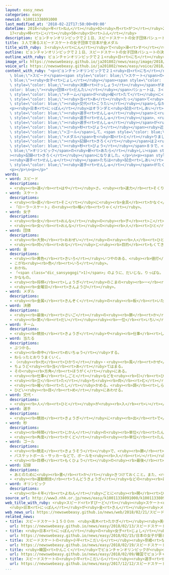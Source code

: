 ```yaml
---
layout: easy_news
categories: easy
newsid: k10011338091000
last_modified_at: '2018-02-22T17:50:00+09:00'
datetime: 2018<ruby>年<rt>ねん</rt></ruby>02<ruby>月<rt>がつ</rt></ruby>22<ruby>日<rt>にち</rt></ruby>
  17<ruby>時<rt>じ</rt></ruby>50<ruby>分<rt>ふん</rt></ruby>
description: ピョンチャンオリンピックで２１日、スピードスケートの女子団体パシュートの決勝がありました。
title: ３人で滑るスピードスケートの女子団体で日本が金メダル
title_with_ruby: ３<ruby>人<rt>にん</rt></ruby>で<ruby>滑<rt>すべ</rt></ruby>るスピードスケートの<ruby>女子<rt>じょし</rt></ruby><ruby>団体<rt>だんたい</rt></ruby>で<ruby>日本<rt>にっぽん</rt></ruby>が<ruby>金<rt>きん</rt></ruby>メダル
outline: ピョンチャンオリンピックで２１日、スピードスケートの女子団体パシュートの決勝がありました。
outline_with_ruby: ピョンチャンオリンピックで２１<ruby>日<rt>にち</rt></ruby>、スピードスケートの<ruby>女子<rt>じょし</rt></ruby><ruby>団体<rt>だんたい</rt></ruby>パシュートの<ruby>決勝<rt>けっしょう</rt></ruby>がありました。
image_url: https://newswebeasy.github.io/ja201802/news/easy/image/2018/02/22/k10011338091000.jpg
voice_url: https://newswebeasy.github.io/ja201802/news/easy/voice/2018/02/22/k10011338091000.mp3
content_with_ruby: "<p>ピョンチャンオリンピックで２１<ruby>日<rt>にち</rt></ruby>、<span style=\"color:\
  \ blue;\">スピード</span><span style=\"color: blue;\">スケート</span>の<span style=\"color:\
  \ blue;\"><ruby>女子<rt>じょし</rt></ruby></span><span style=\"color: blue;\"><ruby>団体<rt>だんたい</rt></ruby></span>パシュートの<span\
  \ style=\"color: blue;\"><ruby>決勝<rt>けっしょう</rt></ruby></span>がありました。<span style=\"\
  color: blue;\"><ruby>団体<rt>だんたい</rt></ruby></span>パシュートは、３<ruby>人<rt>にん</rt></ruby>の<span\
  \ style=\"color: blue;\">チーム</span>が<ruby>縦<rt>たて</rt></ruby>に<ruby>並<rt>なら</rt></ruby>んで<ruby>滑<rt>すべ</rt></ruby>ります。いちばん<ruby>前<rt>まえ</rt></ruby>は<ruby>強<rt>つよ</rt></ruby>い<ruby>風<rt>かぜ</rt></ruby>が<span\
  \ style=\"color: blue;\"><ruby>当<rt>あ</rt></ruby>たっ</span>て<ruby>疲<rt>つか</rt></ruby>れるため、<span\
  \ style=\"color: blue;\"><ruby>交代<rt>こうたい</rt></ruby></span>しながら<ruby>滑<rt>すべ</rt></ruby>ります。</p>\n\
  <p><ruby>日本<rt>にっぽん</rt></ruby>はオランダと<ruby>試合<rt>しあい</rt></ruby>をして、<ruby>高木<rt>たかぎ</rt></ruby><ruby>美帆<rt>みほ</rt></ruby><span\
  \ style=\"color: blue;\"><ruby>選手<rt>せんしゅ</rt></ruby></span>と<ruby>姉<rt>あね</rt></ruby>の<ruby>高木<rt>たかぎ</rt></ruby><ruby>菜那<rt>なな</rt></ruby><span\
  \ style=\"color: blue;\"><ruby>選手<rt>せんしゅ</rt></ruby></span>、<ruby>佐藤<rt>さとう</rt></ruby><ruby>綾乃<rt>あやの</rt></ruby><span\
  \ style=\"color: blue;\"><ruby>選手<rt>せんしゅ</rt></ruby></span>が<ruby>出<rt>で</rt></ruby>ました。<ruby>途中<rt>とちゅう</rt></ruby>でオランダのほうがはやくなりましたが、<ruby>最後<rt>さいご</rt></ruby>に<ruby>日本<rt>にっぽん</rt></ruby>がオランダより２<span\
  \ style=\"color: blue;\"><ruby>秒<rt>びょう</rt></ruby></span><ruby>近<rt>ちか</rt></ruby>くはやく<span\
  \ style=\"color: blue;\">ゴール</span>して、<span style=\"color: blue;\"><ruby>金<rt>きん</rt></ruby></span><span\
  \ style=\"color: blue;\">メダル</span>を<ruby>取<rt>と</rt></ruby>りました。<ruby>日本<rt>にっぽん</rt></ruby>の<span\
  \ style=\"color: blue;\"><ruby>記録<rt>きろく</rt></ruby></span>は２<ruby>分<rt>ふん</rt></ruby>５３<span\
  \ style=\"color: blue;\"><ruby>秒<rt>びょう</rt></ruby></span>８９で、<span style=\"color:\
  \ blue;\">オリンピック</span>の<ruby>新<rt>あたら</rt></ruby>しい<span style=\"color: blue;\"\
  ><ruby>記録<rt>きろく</rt></ruby></span>になりました。</p>\n<p><span style=\"color: blue;\"\
  ><ruby>選手<rt>せんしゅ</rt></ruby></span>たちは<ruby>試合<rt>しあい</rt></ruby>のあと、「みんなの<ruby>力<rt>ちから</rt></ruby>を１つにすれば、<ruby>強<rt>つよ</rt></ruby>い<span\
  \ style=\"color: blue;\"><ruby>選手<rt>せんしゅ</rt></ruby></span>がたくさんいる<ruby>国<rt>くに</rt></ruby>にも<ruby>勝<rt>か</rt></ruby>つことができます」と<ruby>話<rt>はな</rt></ruby>しました。</p>\n\
  <p></p>\n<p></p>"
words:
- word: スピード
  descriptions:
  - <ruby><rb>速</rb><rt>はや</rt></ruby>さ。<ruby><rb>速力</rb><rt>そくりょく</rt></ruby>。
- word: スケート
  descriptions:
  - <ruby><rb>底</rb><rt>そこ</rt></ruby>に<ruby><rb>金具</rb><rt>かなぐ</rt></ruby>の<ruby><rb>刃</rb><rt>は</rt></ruby>がついているくつをはいて、<ruby><rb>氷</rb><rt>こおり</rt></ruby>の<ruby><rb>上</rb><rt>うえ</rt></ruby>をすべるスポーツ。アイススケート。また、そのためのくつ。
  - 「ローラースケート」の<ruby><rb>略</rb><rt>りゃく</rt></ruby>。
- word: 女子
  descriptions:
  - <ruby><rb>女</rb><rt>おんな</rt></ruby>の<ruby><rb>子</rb><rt>こ</rt></ruby>。
  - <ruby><rb>女</rb><rt>おんな</rt></ruby>の<ruby><rb>人</rb><rt>ひと</rt></ruby>。<ruby><rb>女性</rb><rt>じょせい</rt></ruby>。
- word: 団体
  descriptions:
  - <ruby><rb>大勢</rb><rt>おおぜい</rt></ruby>の<ruby><rb>人</rb><rt>ひと</rt></ruby>の<ruby><rb>集</rb><rt>あつ</rt></ruby>まり。
  - <ruby><rb>同</rb><rt>おな</rt></ruby>じ<ruby><rb>目的</rb><rt>もくてき</rt></ruby>を<ruby><rb>持</rb><rt>も</rt></ruby>った<ruby><rb>人々</rb><rt>ひとびと</rt></ruby>の<ruby><rb>集</rb><rt>あつ</rt></ruby>まり。
- word: 金
  descriptions:
  - <ruby><rb>黄色</rb><rt>きいろ</rt></ruby>いつやのある、<ruby><rb>値打</rb><rt>ねう</rt></ruby>ちの<ruby><rb>高</rb><rt>たか</rt></ruby>い<ruby><rb>金属</rb><rt>きんぞく</rt></ruby>。こがね。
  - こがね<ruby><rb>色</rb><rt>いろ</rt></ruby>。
  - おかね。
  - 「<span class="dic_sansyogogi">1)</span>」のように、だいじな。りっぱな。
  - かなもの。
  - <ruby><rb>将棋</rb><rt>しょうぎ</rt></ruby>のこまの<ruby><rb>一</rb><rt>ひと</rt></ruby>つ。
  - <ruby><rb>金曜日</rb><rt>きんようび</rt></ruby>。
- word: メダル
  descriptions:
  - <ruby><rb>金属</rb><rt>きんぞく</rt></ruby>の<ruby><rb>板</rb><rt>いた</rt></ruby>に、<ruby><rb>絵</rb><rt>え</rt></ruby>や<ruby><rb>文字</rb><rt>もじ</rt></ruby>などをうきぼりにしたもの。<ruby><rb>記念品</rb><rt>きねんひん</rt></ruby>や<ruby><rb>賞品</rb><rt>しょうひん</rt></ruby>などにする。
- word: 決勝
  descriptions:
  - <ruby><rb>最後</rb><rt>さいご</rt></ruby>の<ruby><rb>勝</rb><rt>か</rt></ruby>ち<ruby><rb>負</rb><rt>ま</rt></ruby>けを<ruby><rb>決</rb><rt>き</rt></ruby>めること。
  - <ruby><rb>第</rb><rt>だい</rt></ruby><ruby><rb>一位</rb><rt>いちい</rt></ruby>のものを<ruby><rb>決</rb><rt>き</rt></ruby>めること。
- word: チーム
  descriptions:
  - <ruby><rb>競技</rb><rt>きょうぎ</rt></ruby>や<ruby><rb>仕事</rb><rt>しごと</rt></ruby>をするときの、<ruby><rb>組</rb><rt>くみ</rt></ruby>や<ruby><rb>団体</rb><rt>だんたい</rt></ruby>。
- word: 当たる
  descriptions:
  - ぶつかる。
  - <ruby><rb>命中</rb><rt>めいちゅう</rt></ruby>する。
  - ねらったとおりうまくいく。
  - （<ruby><rb>光</rb><rt>ひかり</rt></ruby>・<ruby><rb>風</rb><rt>かぜ</rt></ruby>などを）<ruby><rb>受</rb><rt>う</rt></ruby>けるようにする。
  - ちょうど<ruby><rb>当</rb><rt>あ</rt></ruby>てはまる。
  - その<ruby><rb>方角</rb><rt>ほうがく</rt></ruby>にある。
  - <ruby><rb>仕事</rb><rt>しごと</rt></ruby>などを<ruby><rb>引</rb><rt>ひ</rt></ruby>き<ruby><rb>受</rb><rt>う</rt></ruby>ける。
  - <ruby><rb>立</rb><rt>た</rt></ruby>ち<ruby><rb>向</rb><rt>む</rt></ruby>かう。
  - <ruby><rb>確</rb><rt>たし</rt></ruby>かめる。<ruby><rb>調</rb><rt>しら</rt></ruby>べる。
  - ひどい<ruby><rb>目</rb><rt>め</rt></ruby>にあわせる。
- word: 交代・
  descriptions:
  - <ruby><rb>人</rb><rt>ひと</rt></ruby>が<ruby><rb>入</rb><rt>い</rt></ruby>れかわること。かわり<ruby><rb>合</rb><rt>あ</rt></ruby>うこと。
- word: 選手
  descriptions:
  - <ruby><rb>競技</rb><rt>きょうぎ</rt></ruby>に<ruby><rb>出</rb><rt>で</rt></ruby>るために<ruby><rb>選</rb><rt>えら</rt></ruby>ばれた<ruby><rb>人</rb><rt>ひと</rt></ruby>。
- word: 秒
  descriptions:
  - <ruby><rb>時間</rb><rt>じかん</rt></ruby>の<ruby><rb>単位</rb><rt>たんい</rt></ruby>。１<ruby><rb>分</rb><rt>ぷん</rt></ruby>の６０<ruby><rb>分</rb><rt>ぶん</rt></ruby>の１。
  - <ruby><rb>角度</rb><rt>かくど</rt></ruby>の<ruby><rb>単位</rb><rt>たんい</rt></ruby>。１<ruby><rb>分</rb><rt>ぷん</rt></ruby>の６０<ruby><rb>分</rb><rt>ぶん</rt></ruby>の１。
- word: ゴール
  descriptions:
  - <ruby><rb>競走</rb><rt>きょうそう</rt></ruby>で、<ruby><rb>勝</rb><rt>か</rt></ruby>ち<ruby><rb>負</rb><rt>ま</rt></ruby>けを<ruby><rb>決</rb><rt>き</rt></ruby>める<ruby><rb>所</rb><rt>ところ</rt></ruby>。<ruby><rb>決勝点</rb><rt>けっしょうてん</rt></ruby>。
  - バスケットボール・サッカーなどで、ボールを<ruby><rb>入</rb><rt>い</rt></ruby>れると<ruby><rb>点</rb><rt>てん</rt></ruby>になる<ruby><rb>所</rb><rt>ところ</rt></ruby>。また、そこにボールを<ruby><rb>入</rb><rt>い</rt></ruby>れること。
  - <ruby><rb>目標</rb><rt>もくひょう</rt></ruby>の<ruby><rb>最後</rb><rt>さいご</rt></ruby>の<ruby><rb>点</rb><rt>てん</rt></ruby>。
- word: 記録
  descriptions:
  - あとのために<ruby><rb>書</rb><rt>か</rt></ruby>きつけておくこと。また、<ruby><rb>書</rb><rt>か</rt></ruby>きつけたもの。
  - <ruby><rb>運動競技</rb><rt>うんどうきょうぎ</rt></ruby>などの<ruby><rb>最高</rb><rt>さいこう</rt></ruby>の<ruby><rb>成績</rb><rt>せいせき</rt></ruby>。レコード。
- word: オリンピック
  descriptions:
  - <ruby><rb>４年</rb><rt>よねん</rt></ruby>ごとに<ruby><rb>開</rb><rt>ひら</rt></ruby>かれ、<ruby><rb>世界</rb><rt>せかい</rt></ruby>じゅうの<ruby><rb>国々</rb><rt>くにぐに</rt></ruby>から<ruby><rb>選手</rb><rt>せんしゅ</rt></ruby>が<ruby><rb>参加</rb><rt>さんか</rt></ruby>する<ruby><rb>競技大会</rb><rt>きょうぎたいかい</rt></ruby>。<ruby><rb>古代</rb><rt>こだい</rt></ruby>ギリシャのオリンピアで<ruby><rb>開</rb><rt>ひら</rt></ruby>かれた<ruby><rb>古代</rb><rt>こだい</rt></ruby>オリンピックにならって、フランスのクーベルタンの<ruby><rb>力</rb><rt>ちから</rt></ruby>で、１８９６<ruby><rb>年</rb><rt>ねん</rt></ruby>にギリシャのアテネで<ruby><rb>開</rb><rt>ひら</rt></ruby>かれたのが、<ruby><rb>近代</rb><rt>きんだい</rt></ruby>オリンピックの<ruby><rb>始</rb><rt>はじ</rt></ruby>まり。<ruby><rb>五輪</rb><rt>ごりん</rt></ruby>。
source_url: http://www3.nhk.or.jp/news/easy/k10011338091000/k10011338091000.html
web_title_with_ruby: <ruby>スピード<rt>すぴーど</rt></ruby><ruby>スケート<rt>すけーと</rt></ruby><ruby>女子<rt>じょし</rt></ruby><ruby>団体<rt>だんたい</rt></ruby><ruby>パシュート<rt>ぱしゅーと</rt></ruby>
  <ruby>日本<rt>にっぽん</rt></ruby>が<ruby>金<rt>きん</rt></ruby><ruby>メダル<rt>めだる</rt></ruby>
web_news_url: https://newswebeasy.github.io/news/web/2018/02/21/スピードスケート女子団体パシュート-日本が金メダル
related_news:
- title: スピードスケート１５００ｍ　<ruby>高木<rt>たかぎ</rt></ruby><ruby>美帆<rt>みほ</rt></ruby><ruby>選手<rt>せんしゅ</rt></ruby>が<ruby>銀<rt>ぎん</rt></ruby>メダル
  url: https://newswebeasy.github.io/news/easy/2018/02/13/スピードスケート1500m-高木美帆選手が銀メダル
- title: <ruby>日本<rt>にっぽん</rt></ruby>の<ruby>女子<rt>じょし</rt></ruby>が<ruby>銀<rt>ぎん</rt></ruby>と<ruby>銅<rt>どう</rt></ruby>メダル　スピードスケート１０００m
  url: https://newswebeasy.github.io/news/easy/2018/02/15/日本の女子が銀と銅メダル-スピードスケート1000m
- title: スピードスケートの<ruby>小平<rt>こだいら</rt></ruby><ruby>奈緒<rt>なお</rt></ruby><ruby>選手<rt>せんしゅ</rt></ruby>が<ruby>金<rt>きん</rt></ruby>メダルを<ruby>取<rt>と</rt></ruby>る
  url: https://newswebeasy.github.io/news/easy/2018/02/19/スピードスケートの小平奈緒選手が金メダルを取る
- title: <ruby>韓国<rt>かんこく</rt></ruby>でピョンチャンオリンピックが<ruby>始<rt>はじ</rt></ruby>まる
  url: https://newswebeasy.github.io/news/easy/2018/02/09/韓国でピョンチャンオリンピックが始まる
- title: スピードスケートの<ruby>小平<rt>こだいら</rt></ruby><ruby>選手<rt>せんしゅ</rt></ruby>が<ruby>世界<rt>せかい</rt></ruby>で１<ruby>番<rt>ばん</rt></ruby><ruby>速<rt>はや</rt></ruby>い<ruby>記録<rt>きろく</rt></ruby>を<ruby>出<rt>だ</rt></ruby>す
  url: https://newswebeasy.github.io/news/easy/2017/12/12/スピードスケートの小平選手が世界で1番速い記録を出す
...
```

